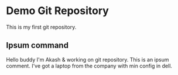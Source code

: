 # Demo Git Repository

This is my first git repository.

## Ipsum command

Hello buddy I'm Akash & working on git repository. This is an ipsum comment. I've got a laptop from the company with min config in dell.